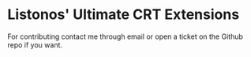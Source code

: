 # Listonos' Ultimate CRT Extensions

For contributing contact me through email or open a ticket on the Github repo if you want.
